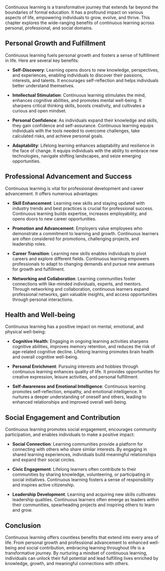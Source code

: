 
Continuous learning is a transformative journey that extends far beyond the boundaries of formal education. It has a profound impact on various aspects of life, empowering individuals to grow, evolve, and thrive. This chapter explores the wide-ranging benefits of continuous learning across personal, professional, and social domains.

Personal Growth and Fulfillment
-------------------------------

Continuous learning fuels personal growth and fosters a sense of fulfillment in life. Here are several key benefits:

* **Self-Discovery**: Learning opens doors to new knowledge, perspectives, and experiences, enabling individuals to discover their passions, interests, and talents. It encourages self-reflection and helps individuals better understand themselves.

* **Intellectual Stimulation**: Continuous learning stimulates the mind, enhances cognitive abilities, and promotes mental well-being. It sharpens critical thinking skills, boosts creativity, and cultivates a curious and open mindset.

* **Personal Confidence**: As individuals expand their knowledge and skills, they gain confidence and self-assurance. Continuous learning equips individuals with the tools needed to overcome challenges, take calculated risks, and achieve personal goals.

* **Adaptability**: Lifelong learning enhances adaptability and resilience in the face of change. It equips individuals with the ability to embrace new technologies, navigate shifting landscapes, and seize emerging opportunities.

Professional Advancement and Success
------------------------------------

Continuous learning is vital for professional development and career advancement. It offers numerous advantages:

* **Skill Enhancement**: Learning new skills and staying updated with industry trends and best practices is crucial for professional success. Continuous learning builds expertise, increases employability, and opens doors to new career opportunities.

* **Promotion and Advancement**: Employers value employees who demonstrate a commitment to learning and growth. Continuous learners are often considered for promotions, challenging projects, and leadership roles.

* **Career Transition**: Learning new skills enables individuals to pivot careers and explore different fields. Continuous learning empowers professionals to adapt to changing demands and pursue new avenues for growth and fulfillment.

* **Networking and Collaboration**: Learning communities foster connections with like-minded individuals, experts, and mentors. Through networking and collaboration, continuous learners expand professional networks, gain valuable insights, and access opportunities through personal interactions.

Health and Well-being
---------------------

Continuous learning has a positive impact on mental, emotional, and physical well-being:

* **Cognitive Health**: Engaging in ongoing learning activities sharpens cognitive abilities, improves memory retention, and reduces the risk of age-related cognitive decline. Lifelong learning promotes brain health and overall cognitive well-being.

* **Personal Enrichment**: Pursuing interests and hobbies through continuous learning enhances quality of life. It provides opportunities for creative expression, leisure activities, and personal fulfillment.

* **Self-Awareness and Emotional Intelligence**: Continuous learning promotes self-reflection, empathy, and emotional intelligence. It nurtures a deeper understanding of oneself and others, leading to enhanced relationships and improved overall well-being.

Social Engagement and Contribution
----------------------------------

Continuous learning promotes social engagement, encourages community participation, and enables individuals to make a positive impact:

* **Social Connection**: Learning communities provide a platform for connecting with others who share similar interests. By engaging in shared learning experiences, individuals build meaningful relationships and expand their social circles.

* **Civic Engagement**: Lifelong learners often contribute to their communities by sharing knowledge, volunteering, or participating in social initiatives. Continuous learning fosters a sense of responsibility and inspires active citizenship.

* **Leadership Development**: Learning and acquiring new skills cultivates leadership qualities. Continuous learners often emerge as leaders within their communities, spearheading projects and inspiring others to learn and grow.

Conclusion
----------

Continuous learning offers countless benefits that extend into every area of life. From personal growth and professional advancement to enhanced well-being and social contribution, embracing learning throughout life is a transformative journey. By nurturing a mindset of continuous learning, individuals can unlock their full potential and lead fulfilling lives enriched by knowledge, growth, and meaningful connections with others.
